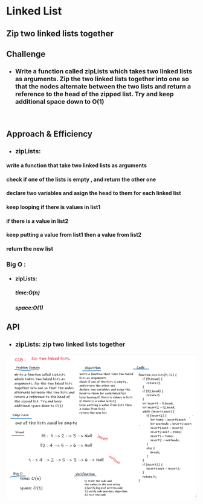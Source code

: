 # Linked List

## Zip two linked lists together

## Challenge
* ### Write a function called zipLists which takes two linked lists as arguments. Zip the two linked lists together into one so that the nodes alternate between the two lists and return a reference to the head of the zipped list. Try and keep additional space down to O(1)

<br>

## Approach & Efficiency
- ### zipLists: 
#### write a function that take two linked lists as arguments
#### check if one of the lists is empty , and return the other one
#### declare two variables and asign the head to them for each linked list
#### keep looping if there is values in list1
#### if there is a value in list2
#### keep putting a value from list1 then a value from list2 
#### return the new list

### Big O :
* #### zipLists: 
   ##### time:O(n)
   ##### space:O(1)

## API
- ### zipLists: zip two linked lists together
 
![zipLists](../../assets/zipLists.png)
